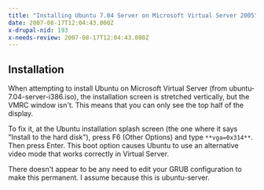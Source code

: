```yaml
---
title: "Installing Ubuntu 7.04 Server on Microsoft Virtual Server 2005"
date: 2007-08-17T12:04:43.000Z
x-drupal-nid: 193
x-needs-review: 2007-08-17T12:04:43.000Z
---
```

## Installation

When attempting to install Ubuntu on Microsoft Virtual Server (from ubuntu-7.04-server-i386.iso), the installation screen is stretched vertically, but the VMRC window isn't. This means that you can only see the top half of the display.

To fix it, at the Ubuntu installation splash screen (the one where it says "Install to the hard disk"), press F6 (Other Options) and type `**vga=0x314**`. Then press Enter. This boot option causes Ubuntu to use an alternative video mode that works correctly in Virtual Server.

There doesn't appear to be any need to edit your GRUB configuration to make this permanent. I assume because this is ubuntu-server.

